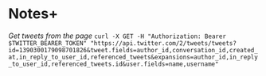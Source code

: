 # Notes+

*Get tweets from the page*
`curl -X GET -H "Authorization: Bearer $TWITTER_BEARER_TOKEN" "https://api.twitter.com/2/tweets/tweets?id=1390300179098701826&tweet.fields=author_id,conversation_id,created_at,in_reply_to_user_id,referenced_tweets&expansions=author_id,in_reply_to_user_id,referenced_tweets.id&user.fields=name,username"`
